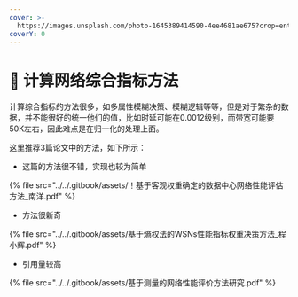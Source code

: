 ```yaml
---
cover: >-
  https://images.unsplash.com/photo-1645389414590-4ee4681ae675?crop=entropy&cs=srgb&fm=jpg&ixid=MnwxOTcwMjR8MHwxfHJhbmRvbXx8fHx8fHx8fDE2NDgxMDcyMDA&ixlib=rb-1.2.1&q=85
coverY: 0
---
```


# 🧭 计算网络综合指标方法

计算综合指标的方法很多，如多属性模糊决策、模糊逻辑等等，但是对于繁杂的数据，并不能很好的统一他们的值，比如时延可能在0.0012级别，而带宽可能要50K左右，因此难点是在归一化的处理上面。

这里推荐3篇论文中的方法，如下所示：

* 这篇的方法很不错，实现也较为简单

{% file src="../../.gitbook/assets/！基于客观权重确定的数据中心网络性能评估方法_南洋.pdf" %}

* 方法很新奇

{% file src="../../.gitbook/assets/基于熵权法的WSNs性能指标权重决策方法_程小辉.pdf" %}

* 引用量较高

{% file src="../../.gitbook/assets/基于测量的网络性能评价方法研究.pdf" %}
